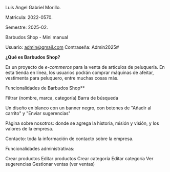 Luis Angel Gabriel Morillo. 

Matricula: 2022-0570.

Semestre: 2025-02.

Barbudos Shop - Mini manual

Usuario: admin@gmail.com 
Contraseña: Admin2025#

**¿Qué es Barbudos Shop?**

Es un proyecto de *e-commerce* para la venta de artículos de peluquería. En esta tienda en línea, los usuarios podrán comprar máquinas de afeitar, 
vestimenta para peluquero, entre muchas cosas más.

Funcionalidades de Barbudos Shop**

Filtrar (nombre, marca, categoría)
Barra de búsqueda

Un diseño en blanco con un banner negro, con botones de "Añadir al carrito" y "Enviar sugerencias"

Página sobre nosotros: donde se agrega la historia, misión y visión, y los valores de la empresa.

Contacto: toda la información de contacto sobre la empresa.

Funcionalidades administrativas:

 Crear productos
 Editar productos
 Crear categoría
 Editar categoría
 Ver sugerencias
 Gestionar ventas (ver ventas)




